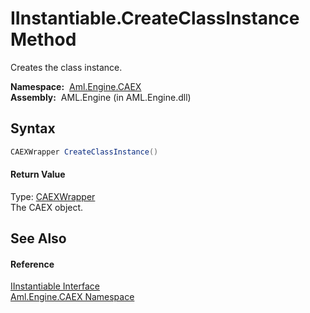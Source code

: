 IInstantiable.CreateClassInstance Method
========================================
Creates the class instance.

  **Namespace:**  [Aml.Engine.CAEX][1]  
  **Assembly:**  AML.Engine (in AML.Engine.dll)

Syntax
------

```csharp
CAEXWrapper CreateClassInstance()
```

#### Return Value
Type: [CAEXWrapper][2]  
The CAEX object.

See Also
--------

#### Reference
[IInstantiable Interface][3]  
[Aml.Engine.CAEX Namespace][1]  

[1]: ../README.md
[2]: ../CAEXWrapper/README.md
[3]: README.md
[4]: https://www.automationml.org
[5]: ../../icons/logoShade.png